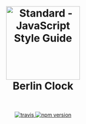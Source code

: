 <h1 align="center">
  <img src="https://user-images.githubusercontent.com/51542337/59164188-1df46300-8b0a-11e9-9f95-ae3a3d46b091.png" alt="Standard - JavaScript Style Guide" width="200">
  <br>
  Berlin Clock
  <br>
  <br>
</h1>

<p align="center">
  <a href="https://travis-ci.org/kntechie/berlin-clock"><img src="https://travis-ci.org/kntechie/berlin-clock.svg?branch=master" alt="travis">
  <a href=""><img src="https://img.shields.io/npm/v/standard.svg" alt="npm version"></a>
</p>




